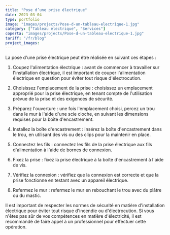 ```yaml
---
title: "Pose d’une prise électrique"
date: 2023-03-04
type: portfolio
image: "images/projects/Pose-d-un-tableau-electrique-1.jpg"
category: ["Tableau électrique", "Services"]
coperta: "images/projects/Pose-d-un-tableau-electrique-1.jpg"
tariff: "/fr/blog"
project_images: 
---
```


La pose d'une prise électrique peut être réalisée en suivant ces étapes :

1. Coupez l'alimentation électrique : avant de commencer à travailler sur l'installation électrique, il est important de couper l'alimentation électrique en question pour éviter tout risque d'électrocution.

2. Choisissez l'emplacement de la prise : choisissez un emplacement approprié pour la prise électrique, en tenant compte de l'utilisation prévue de la prise et des exigences de sécurité.

3. Préparez l'ouverture : une fois l'emplacement choisi, percez un trou dans le mur à l'aide d'une scie cloche, en suivant les dimensions requises pour la boîte d'encastrement.

4. Installez la boîte d'encastrement : insérez la boîte d'encastrement dans le trou, en utilisant des vis ou des clips pour la maintenir en place.

5. Connectez les fils : connectez les fils de la prise électrique aux fils d'alimentation à l'aide de bornes de connexion.

6. Fixez la prise : fixez la prise électrique à la boîte d'encastrement à l'aide de vis.

7. Vérifiez la connexion : vérifiez que la connexion est correcte et que la prise fonctionne en testant avec un appareil électrique.

8. Refermez le mur : refermez le mur en rebouchant le trou avec du plâtre ou du mastic.

Il est important de respecter les normes de sécurité en matière d'installation électrique pour éviter tout risque d'incendie ou d'électrocution. Si vous n'êtes pas sûr de vos compétences en matière d'électricité, il est recommandé de faire appel à un professionnel pour effectuer cette opération.

